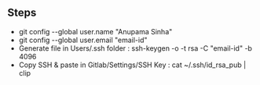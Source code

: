 ## Steps
* git config --global user.name "Anupama Sinha"
* git config --global user.email "email-id"
* Generate file in Users/.ssh folder : ssh-keygen -o -t rsa -C "email-id" -b 4096
* Copy SSH & paste in Gitlab/Settings/SSH Key : cat ~/.ssh/id_rsa_pub | clip
